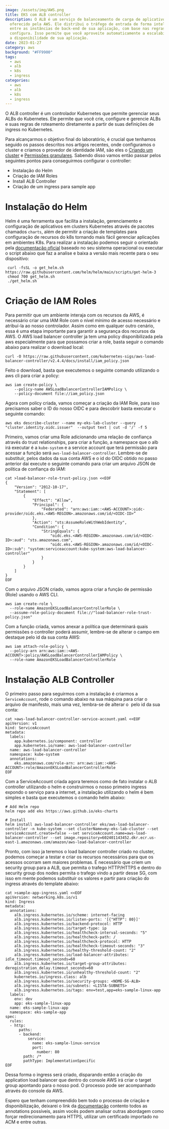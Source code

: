 ```yaml
---
image: /assets/img/AWS.png
title: EKS com ALB controller
description: O ALB é um serviço de balanceamento de carga de aplicativos
  oferecido pela AWS. Ele distribui o tráfego de entrada de forma inteligente
  entre as instâncias de back-end de sua aplicação, com base nas regras que você
  configura. Isso permite que você aproveite automaticamente a escalabilidade e
  a disponibilidade de sua aplicação.
date: 2023-01-27
category: aws
background: "#FF9900"
tags:
  - aws
  - alb
  - k8s
  - ingress
categories:
  - aws
  - alb
  - k8s
  - ingress
---
```

O ALB controller é um controlador Kubernetes que permite gerenciar seus ALBs do Kubernetes. Ele permite que você crie, configure e gerencie ALBs e suas regras de roteamento diretamente a partir de suas definições de ingress no Kubernetes.

Para alcançarmos o objetivo final do laboratório, é crucial que tenhamos seguido os passos descritos nos artigos recentes, onde configuramos o cluster e criamos o provedor de identidade IAM, são eles o [Criando um cluster](https://thiagoalexandria.com.br/criando-um-cluster-no-amazon-eks/)  e [Permissões granulares](https://thiagoalexandria.com.br/criacao-de-permissoes-granulares-do-iam-para-pods/). Sabendo disso vamos então passar pelos seguintes pontos para conseguirmos configurar o controller:

* Instalação do Helm
* Criação de IAM Roles
* Install ALB Controller
* Criação de um ingress para sample app

# Instalação do Helm

Helm é uma ferramenta que facilita a instalação, gerenciamento e configuração de aplicativos em clusters Kubernetes através de pacotes chamados `charts`,  além de permitir a criação de templates para configuração de recursos do k8s tornando mais fácil gerenciar aplicações em ambientes K8s. Para realizar a instalação podemos seguir o orientado pela [documentação oficial](https://helm.sh/docs/intro/install/) baseado no seu sistema operacional ou executar o script abaixo que faz a analise e baixa a versão mais recente para o seu dispositivo:

```
 curl -fsSL -o get_helm.sh https://raw.githubusercontent.com/helm/helm/main/scripts/get-helm-3
 chmod 700 get_helm.sh
 ./get_helm.sh
```

# Criação de IAM Roles

Para permitir que um ambiente interaja com os recursos da AWS, é necessário criar uma IAM Role com o nível mínimo de acesso necessário e atribuí-la ao nosso controlador. Assim como em qualquer outro cenário, essa é uma etapa importante para garantir a segurança dos recursos da AWS. O AWS load balancer controller ja tem uma policy disponibilizada pela aws especialmente para que possamos criar a role, basta seguir o comando abaixo para realizar o download local:

```
curl -O https://raw.githubusercontent.com/kubernetes-sigs/aws-load-balancer-controller/v2.4.4/docs/install/iam_policy.json
```

Feito o download, basta que executemos o seguinte comando utilizando o aws cli para criar a policy:

```
aws iam create-policy \
    --policy-name AWSLoadBalancerControllerIAMPolicy \
    --policy-document file://iam_policy.json
```

Agora com policy criada, vamos começar a criação da IAM Role, para isso precisamos saber o ID do nosso OIDC e para descobrir basta executar o seguinte comando:

```
aws eks describe-cluster --name my-eks-lab-cluster --query "cluster.identity.oidc.issuer"  --output text | cut -d '/' -f 5
```

Primeiro, vamos criar uma Role adicionando uma relação de confiança através do trust relationships, para criar a função, a namespace que o alb irá executar é a  `kube-system` e a service account que terá permissão para acessar a função será `aws-load-balancer-controller`. Lembre-se de substituir, pelos dados da sua conta AWS e o id do OIDC obtido no passo anterior dai execute o seguinte comando para criar um arquivo JSON de política de confiança do IAM:

```
cat >load-balancer-role-trust-policy.json <<EOF
{
    "Version": "2012-10-17",
    "Statement": [
        {
            "Effect": "Allow",
            "Principal": {
                "Federated": "arn:aws:iam::<AWS-ACCOUNT>:oidc-provider/oidc.eks.<AWS-REGION>.amazonaws.com/id/<OIDC-ID>”
            },
            "Action": "sts:AssumeRoleWithWebIdentity",
            "Condition": {
                "StringEquals": {
                    "oidc.eks.<AWS-REGION>.amazonaws.com/id/<OIDC-ID>:aud": "sts.amazonaws.com",
                    "oidc.eks.<AWS-REGION>.amazonaws.com/id/<OIDC-ID>:sub": "system:serviceaccount:kube-system:aws-load-balancer-controller"
                }
            }
        }
    ]
}
EOF
```

Com o arquivo JSON criado, vamos agora criar a função de permissão (Role) usando o AWS CLI.

```
aws iam create-role \
  --role-name AmazonEKSLoadBalancerControllerRole \
  --assume-role-policy-document file://"load-balancer-role-trust-policy.json"
```

Com a função criada, vamos anexar a política que determinará quais permissões o controller poderá assumir, lembre-se de alterar o campo em destaque pelo id da sua conta AWS:

```
aws iam attach-role-policy \
  --policy-arn arn:aws:iam::<AWS-ACCOUNT>:policy/AWSLoadBalancerControllerIAMPolicy \
  --role-name AmazonEKSLoadBalancerControllerRole
```

# Instalação ALB Controller

O primeiro passo para seguirmos com a instalação é criarmos a `ServiceAccount`, rode o comando abaixo na sua máquina para criar o arquivo de manifesto, mais uma vez, lembra-se de alterar o <AWS-ACCOUNT> pelo id da sua conta:

```
cat >aws-load-balancer-controller-service-account.yaml <<EOF
apiVersion: v1
kind: ServiceAccount
metadata:
  labels:
    app.kubernetes.io/component: controller
    app.kubernetes.io/name: aws-load-balancer-controller
  name: aws-load-balancer-controller
  namespace: kube-system
  annotations:
    eks.amazonaws.com/role-arn: arn:aws:iam::<AWS-ACCOUNT>:role/AmazonEKSLoadBalancerControllerRole
EOF
```

Com a ServiceAccount criada agora teremos como de fato instalar o ALB controller utilizando o helm e construirmos o nosso primeiro ingress expondo o serviço para a internet, a instalação utilizando o helm é bem simples e basta que executemos o comando helm abaixo:

```
# Add Helm repo
helm repo add eks https://aws.github.io/eks-charts

# Install 
helm install aws-load-balancer-controller eks/aws-load-balancer-controller -n kube-system --set clusterName=my-eks-lab-cluster --set serviceAccount.create=false --set serviceAccount.name=aws-load-balancer-controller --set image.repository=602401143452.dkr.ecr.us-east-1.amazonaws.com/amazon/aws-load-balancer-controller
```

Pronto, com isso ja teremos o load balancer controller criado no cluster, podemos começar a testar e criar os recursos necessários para que os acessos ocorram sem maiores problemas. É necessário que criem um security group para a ALB, que permita o trafego HTTP/HTTPS e dentro do security group dos nodes permita o trafego vindo a partir desse SG, com isso em mente podemos substituir os valores e partir para criação do ingress através do template abaixo:

```
cat >sample-app-ingress.yaml <<EOF
apiVersion: networking.k8s.io/v1
kind: Ingress
metadata:
  annotations:
    alb.ingress.kubernetes.io/scheme: internet-facing
    alb.ingress.kubernetes.io/listen-ports: '[{"HTTP": 80}]'
    alb.ingress.kubernetes.io/backend-protocol: HTTP
    alb.ingress.kubernetes.io/target-type: ip
    alb.ingress.kubernetes.io/healthcheck-interval-seconds: "5"
    alb.ingress.kubernetes.io/healthcheck-path: /
    alb.ingress.kubernetes.io/healthcheck-protocol: HTTP
    alb.ingress.kubernetes.io/healthcheck-timeout-seconds: "3"
    alb.ingress.kubernetes.io/healthy-threshold-count: "2"
    alb.ingress.kubernetes.io/load-balancer-attributes: idle_timeout.timeout_seconds=60
    alb.ingress.kubernetes.io/target-group-attributes: deregistration_delay.timeout_seconds=60
    alb.ingress.kubernetes.io/unhealthy-threshold-count: "2"
    kubernetes.io/ingress.class: alb
    alb.ingress.kubernetes.io/security-groups: <NOME-SG-ALB>
    alb.ingress.kubernetes.io/subnets: <LISTA-SUBNETS>
    alb.ingress.kubernetes.io/tags: env=test,app=eks-sample-linux-app
  labels:
    env: dev
    app: eks-sample-linux-app
  name: eks-sample-linux-app
  namespace: eks-sample-app
spec:
  rules:
  - http:
      paths:
      - backend:
          service:
            name: eks-sample-linux-service
            port:
              number: 80
        path: /*
        pathType: ImplementationSpecific
EOF
```

Dessa forma o ingress será criado, disparando então a criação do application load balancer que dentro do console AWS irá criar o target group apontando para o nosso pod. O processo pode ser acompanhado através do console da AWS.

Espero que tenham compreendido bem todo o processo de criação e disponibilização, deixarei o link da [documentação](https://kubernetes-sigs.github.io/aws-load-balancer-controller/v2.1/guide/ingress/annotations/) contento todos as annotations possíveis, assim vocês podem analisar outras abordagem como forçar redirecionamento para HTTPS, utilizar um certificado importado no ACM e entre outras.
